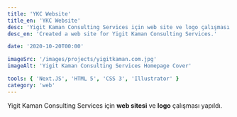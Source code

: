 ```yaml
---
title: 'YKC Website'
title_en: 'YKC Website'
desc: 'Yigit Kaman Consulting Services için web site ve logo çalışması.'
desc_en: 'Created a web site for Yigit Kaman Consulting Services.'

date: '2020-10-20T00:00'

imageSrc: '/images/projects/yigitkaman.com.jpg'
imageAlt: 'Yigit Kaman Consulting Services Homepage Cover'

tools: { 'Next.JS', 'HTML 5', 'CSS 3', 'Illustrator' }
category: 'web'
---
```


Yigit Kaman Consulting Services için **web sitesi** ve **logo** çalışması yapıldı.

